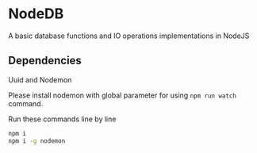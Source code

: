 # NodeDB

A basic database functions and IO operations implementations in NodeJS

## Dependencies

Uuid and Nodemon

Please install nodemon with global parameter for using `npm run watch` command.

Run these commands line by line

```bash
npm i
npm i -g nodemon
```
